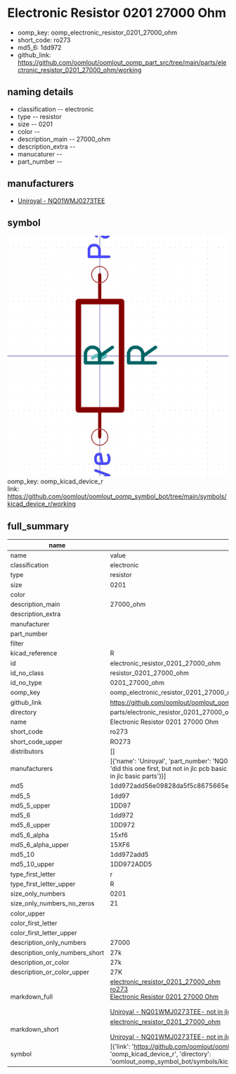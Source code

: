 # Electronic Resistor 0201 27000 Ohm

  
* oomp_key: oomp_electronic_resistor_0201_27000_ohm 
* short_code: ro273
* md5_6: 1dd972  
* github_link: https://github.com/oomlout/oomlout_oomp_part_src/tree/main/parts/electronic_resistor_0201_27000_ohm/working  
## naming details
* classification -- electronic
* type -- resistor
* size -- 0201
* color -- 
* description_main -- 27000_ohm
* description_extra -- 
* manucaturer -- 
* part_number -- 


## manufacturers
* [Uniroyal - NQ01WMJ0273TEE]()  

## symbol

![](symbol/0/working/working_600.png)  
oomp_key: oomp_kicad_device_r  
link: https://github.com/oomlout/oomlout_oomp_symbol_bot/tree/main/symbols/kicad_device_r/working  


## full_summary
| name | value | 
| --- | --- | 
| name | value | 
| classification | electronic | 
| type | resistor | 
| size | 0201 | 
| color |  | 
| description_main | 27000_ohm | 
| description_extra |  | 
| manufacturer |  | 
| part_number |  | 
| filter |  | 
| kicad_reference | R | 
| id | electronic_resistor_0201_27000_ohm | 
| id_no_class | resistor_0201_27000_ohm | 
| id_no_type | 0201_27000_ohm | 
| oomp_key | oomp_electronic_resistor_0201_27000_ohm | 
| github_link | https://github.com/oomlout/oomlout_oomp_part_src/tree/main/parts/electronic_resistor_0201_27000_ohm/working | 
| directory | parts/electronic_resistor_0201_27000_ohm | 
| name | Electronic Resistor 0201 27000 Ohm | 
| short_code | ro273 | 
| short_code_upper | RO273 | 
| distributors | [] | 
| manufacturers | [{'name': 'Uniroyal', 'part_number': 'NQ01WMJ0273TEE', 'link': '', 'id': 'manufacturer_uniroyal', 'note': {'reason': 'did this one first, but not in jlc pcb basic parts and 1 percent are and they are the same price', 'reason_short': 'not in jlc basic parts'}}] | 
| md5 | 1dd972add56e09828da5f5c8675665e3 | 
| md5_5 | 1dd97 | 
| md5_5_upper | 1DD97 | 
| md5_6 | 1dd972 | 
| md5_6_upper | 1DD972 | 
| md5_6_alpha | 15xf6 | 
| md5_6_alpha_upper | 15XF6 | 
| md5_10 | 1dd972add5 | 
| md5_10_upper | 1DD972ADD5 | 
| type_first_letter | r | 
| type_first_letter_upper | R | 
| size_only_numbers | 0201 | 
| size_only_numbers_no_zeros | 21 | 
| color_upper |  | 
| color_first_letter |  | 
| color_first_letter_upper |  | 
| description_only_numbers | 27000 | 
| description_only_numbers_short | 27k | 
| description_or_color | 27k | 
| description_or_color_upper | 27K | 
| markdown_full | [electronic_resistor_0201_27000_ohm](https://github.com/oomlout/oomlout_oomp_part_src/tree/main/parts/electronic_resistor_0201_27000_ohm/working)<br>[ro273](https://github.com/oomlout/oomlout_oomp_part_src/tree/main/parts/electronic_resistor_0201_27000_ohm/working)<br>[Electronic Resistor 0201 27000 Ohm](https://github.com/oomlout/oomlout_oomp_part_src/tree/main/parts/electronic_resistor_0201_27000_ohm/working)<br><br>[Uniroyal - NQ01WMJ0273TEE- not in jlc basic parts]() [(L)  ](https://www.lcsc.com/search?q=NQ01WMJ0273TEE)[(D)  ](https://www.digikey.com/en/products?keywords=NQ01WMJ0273TEE)[(M)  ](https://www.mouser.com/Search/Refine?Keyword=NQ01WMJ0273TEE)[(N)  ](https://www.newark.com/search?st=NQ01WMJ0273TEE)[(SZ)  ](https://so.szlcsc.com/global.html?k=NQ01WMJ0273TEE)<br> | 
| markdown_short | [electronic_resistor_0201_27000_ohm](https://github.com/oomlout/oomlout_oomp_part_src/tree/main/parts/electronic_resistor_0201_27000_ohm/working)<br><br>[Uniroyal - NQ01WMJ0273TEE- not in jlc basic parts]() | 
| symbol | [{'link': 'https://github.com/oomlout/oomlout_oomp_symbol_bot/tree/main/symbols/kicad_device_r', 'oomp_key': 'oomp_kicad_device_r', 'directory': 'oomlout_oomp_symbol_bot/symbols/kicad_device_r//working/working.kicad_sym'}] | 
